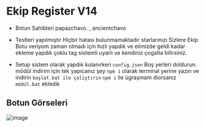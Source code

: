 # Ekip Register V14

- Botun Sahibleri papazchavo. , ancientchavo

- Testleri yapılmıştır Hiçbir hatası bulunmamaktadır starlarınızı Sizlere Ekip Botu veriyom zaman olmadı için hızlı yapdık ve elimizde geldi kadar ekleme yapdık çoklu tag sistemli uyarlı ve kendiniz çogalta bilirsiniz.
- Setup sistem olarak yapdık kulanırken ```config.json``` Boş yerleri doldurun. mödül indirim için tek yapıcanız şey ```npm i``` olarak terminal yerine yazın ve indirin ```başlat.bat ile çaliştırın``` ```npm i``` ile ügraşmam diorsanız ```mödül.bat``` ekledik

## Botun Görseleri

![image](https://i.ytimg.com/vi/-b-HwcKtAvk/maxresdefault.jpg)

